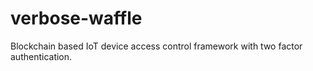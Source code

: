 # verbose-waffle
Blockchain based IoT device access control framework with two factor authentication.
